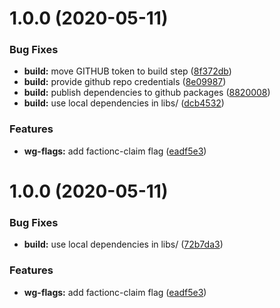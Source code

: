 # 1.0.0 (2020-05-11)


### Bug Fixes

* **build:** move GITHUB token to build step ([8f372db](https://github.com/Silthus/worldguard-faction-flags/commit/8f372db42a754be6288dca37e4b6bc768493a17a))
* **build:** provide github repo credentials ([8e09987](https://github.com/Silthus/worldguard-faction-flags/commit/8e09987344254966f0336723d08c6ebfc5c7e12d))
* **build:** publish dependencies to github packages ([8820008](https://github.com/Silthus/worldguard-faction-flags/commit/88200089efbbf0c6fa05d0919a5929373abed4b1))
* **build:** use local dependencies in libs/ ([dcb4532](https://github.com/Silthus/worldguard-faction-flags/commit/dcb45321676a4846d8b5ba044680596cd28975a6))


### Features

* **wg-flags:** add factionc-claim flag ([eadf5e3](https://github.com/Silthus/worldguard-faction-flags/commit/eadf5e39097f822e2815b8da3d3b1ad0ad21a711))

# 1.0.0 (2020-05-11)


### Bug Fixes

* **build:** use local dependencies in libs/ ([72b7da3](https://github.com/Silthus/worldguard-faction-flags/commit/72b7da310829ce9a1737b52a1bf1f712ec8d0a7a))


### Features

* **wg-flags:** add factionc-claim flag ([eadf5e3](https://github.com/Silthus/worldguard-faction-flags/commit/eadf5e39097f822e2815b8da3d3b1ad0ad21a711))
